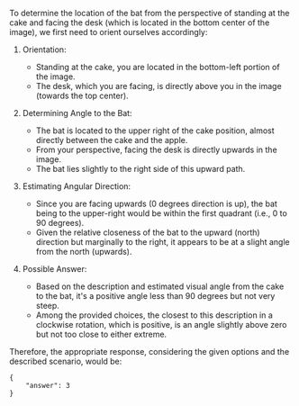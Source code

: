 To determine the location of the bat from the perspective of standing at the cake and facing the desk (which is located in the bottom center of the image), we first need to orient ourselves accordingly:

1. Orientation:
   - Standing at the cake, you are located in the bottom-left portion of the image.
   - The desk, which you are facing, is directly above you in the image (towards the top center).

2. Determining Angle to the Bat:
   - The bat is located to the upper right of the cake position, almost directly between the cake and the apple.
   - From your perspective, facing the desk is directly upwards in the image.
   - The bat lies slightly to the right side of this upward path.

3. Estimating Angular Direction:
   - Since you are facing upwards (0 degrees direction is up), the bat being to the upper-right would be within the first quadrant (i.e., 0 to 90 degrees).
   - Given the relative closeness of the bat to the upward (north) direction but marginally to the right, it appears to be at a slight angle from the north (upwards).

4. Possible Answer:
   - Based on the description and estimated visual angle from the cake to the bat, it's a positive angle less than 90 degrees but not very steep.
   - Among the provided choices, the closest to this description in a clockwise rotation, which is positive, is an angle slightly above zero but not too close to either extreme.

Therefore, the appropriate response, considering the given options and the described scenario, would be:

```
{
    "answer": 3
}
```